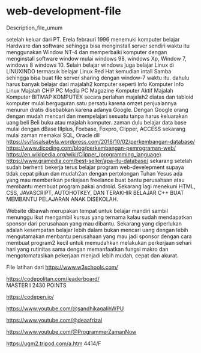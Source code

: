 # web-development-file
Description_file_umum

setelah keluar dari PT. Erela febrauri 1996 menemuki komputer belajar Hardware dan software
sehingga bisa menginstall server sendiri waktu itu menggunakan Window NT-4 dan memperbaiki
komputer dengan menginstall software window mulai windows 98, windows Xp, Window 7, windows 8
windows 10. Selain belajar windows juga belajar Linux di LINUXINDO termasuk belajar Linux Red Hat 
kemudian intall Samba sehingga bisa buat file server sharing dengan window-7 waktu itu.
dahulu harus banyak belajar dari majalah2 komputer seperti
Info Komputer
Info Linux
Majalah CHIP
PC Media
PC Magazine
Komputer Aktif
Majalah Komputer BITMAP
KOMPUTEX
secara perlahan majalah2 diatas dan tabloid komputer mulai berguguran satu persatu
karena omzet penjualannya menurun dratis disebabkan karena adanya Google.
Dengan Google orang dengan mudah mencari dan mempelajari sesuatu tanpa harus keluarakan
uang beli Beli buku atau majalah komputer.
zaman dulu belajar data base mulai dengan dBase IIIplus, Foxbase, Foxpro, Clipper, ACCESS
sekarang mulai zaman memakai SQL, Oracle dll
https://syifasalsabyla.wordpress.com/2016/10/02/perkembangan-database/
https://www.dicoding.com/blog/perkembangan-pemrograman-web/
https://en.wikipedia.org/wiki/Clipper_(programming_language)
https://www.gramedia.com/best-seller/apa-itu-database/
sekarang setelah sudah berhenti bekerja terus belajar program web-develepment supaya tidak
cepat pikun dan mudah2an dengan pertolongan Tuhan Yesus ada yang mau memberikan 
perkejaan freelance buat bantu perusahaan atau membantu membuat program pakai android.
Sekarang lagi menekuni HTML, CSS, JAVASCRIPT, AUTOHOTKEY, DAN TERAKHIR BELAJAR C++ BUAT
MEMBANTU PELAJARAN ANAK DISEKOLAH.

Website dibawah merupakan tempat untuk belajar mandiri sambil menunggu ikut mengambil
kursus yang ternama kalau sudah mendapatkan sponsor dari perusahaan yang mau dibantu.
Sekarang yang diperlukan adalah kesempatan belajar lebih dalam bukan mencari uang dengan
lebih mengutamakan menbantu perusahaan yang mau jadi sponsor dengan cara membuat
program2 kecil untuk memudahkan melakukan perkerjaan sehari hari yang rutinitas sama 
dengan memanfaatkan fungsi makro dan mengotomatasikan pekerjaan menjadi lebih mudah, 
cepat dan akurat.

File latihan dari https://www.w3schools.com/

https://codepolitan.com/leaderboard/     
MASTER I  2430 POINTS

https://codepen.io/

https://www.youtube.com/@sandhikagalihWPU

https://www.youtube.com/@deaafrizal

https://www.youtube.com/@ProgrammerZamanNow

https://ugm2.tripod.com/a.htm  4414/F
